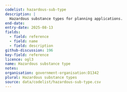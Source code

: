 ```yaml
---
codelist: hazardous-sub-type
description: |
  Hazardous substance types for planning applications.
end-date:
entry-date: 2025-08-13
fields:
  - field: reference
  - field: name
  - field: description
github-discussion: 196
key-field: reference
licence: ogl3
name: Hazardous substance type
notes:
organisation: government-organisation:D1342
plural: Hazardous substance types
source: data/codelist/hazardous-sub-type.csv
---
```

